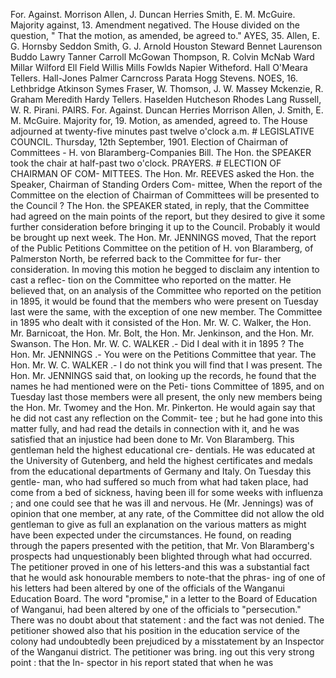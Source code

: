 For. Against. Morrison Allen, J. Duncan Herries Smith, E. M. McGuire. Majority against, 13. Amendment negatived. The House divided on the question, " That the motion, as amended, be agreed to." AYES, 35. Allen, E. G. Hornsby Seddon Smith, G. J. Arnold Houston Steward Bennet Laurenson Buddo Lawry Tanner Carroll McGowan Thompson, R. Colvin McNab Ward Millar Wilford Ell Field Willis Mills Fowlds Napier Witheford. Hall O'Meara Tellers. Hall-Jones Palmer Carncross Parata Hogg Stevens. NOES, 16. Lethbridge Atkinson Symes Fraser, W. Thomson, J. W. Massey Mckenzie, R. Graham Meredith Hardy Tellers. Haselden Hutcheson Rhodes Lang Russell, W. R. Pirani. PAIRS. For. Against. Duncan Herries Morrison Allen, J. Smith, E. M. McGuire. Majority for, 19. Motion, as amended, agreed to. The House adjourned at twenty-five minutes past twelve o'clock a.m. # LEGISLATIVE COUNCIL. Thursday, 12th September, 1901. Election of Chairman of Committees - H. von Blaramberg-Companies Bill. The Hon. the SPEAKER took the chair at half-past two o'clock. PRAYERS. # ELECTION OF CHAIRMAN OF COM- MITTEES. The Hon. Mr. REEVES asked the Hon. the Speaker, Chairman of Standing Orders Com- mittee, When the report of the Committee on the election of Chairman of Committees will be presented to the Council ? The Hon. the SPEAKER stated, in reply, that the Committee had agreed on the main points of the report, but they desired to give it some further consideration before bringing it up to the Council. Probably it would be brought up next week. The Hon. Mr. JENNINGS moved, That the report of the Public Petitions Committee on the petition of H. von Blaramberg, of Palmerston North, be referred back to the Committee for fur- ther consideration. In moving this motion he begged to disclaim any intention to cast a reflec- tion on the Committee who reported on the matter. He believed that, on an analysis of the Committee who reported on the petition in 1895, it would be found that the members who were present on Tuesday last were the same, with the exception of one new member. The Committee in 1895 who dealt with it consisted of the Hon. Mr. W. C. Walker, the Hon. Mr. Barnicoat, the Hon. Mr. Bolt, the Hon. Mr. Jenkinson, and the Hon. Mr. Swanson. The Hon. Mr. W. C. WALKER .- Did I deal with it in 1895 ? The Hon. Mr. JENNINGS .- You were on the Petitions Committee that year. The Hon. Mr. W. C. WALKER .- I do not think you will find that I was present. The Hon. Mr. JENNINGS said that, on looking up the records, he found that the names he had mentioned were on the Peti- tions Committee of 1895, and on Tuesday last those members were all present, the only new members being the Hon. Mr. Twomey and the Hon. Mr. Pinkerton. He would again say that he did not cast any reflection on the Commit- tee ; but he had gone into this matter fully, and had read the details in connection with it, and he was satisfied that an injustice had been done to Mr. Von Blaramberg. This gentleman held the highest educational cre- dentials. He was educated at the University of Gutenberg, and held the highest certificates and medals from the educational departments of Germany and Italy. On Tuesday this gentle- man, who had suffered so much from what had taken place, had come from a bed of sickness, having been ill for some weeks with influenza ; and one could see that he was ill and nervous. He (Mr. Jennings) was of opinion that one member, at any rate, of the Committee did not allow the old gentleman to give as full an explanation on the various matters as might have been expected under the circumstances. He found, on reading through the papers presented with the petition, that Mr. Von Blaramberg's prospects had unquestionably been blighted through what had occurred. The petitioner proved in one of his letters-and this was a substantial fact that he would ask honourable members to note-that the phras- ing of one of his letters had been altered by one of the officials of the Wanganui Education Board. The word "promise," in a letter to the Board of Education of Wanganui, had been altered by one of the officials to "persecution." There was no doubt about that statement : and the fact was not denied. The petitioner showed also that his position in the education service of the colony had undoubtedly been prejudiced by a misstatement by an Inspector of the Wanganui district. The petitioner was bring. ing out this very strong point : that the In- spector in his report stated that when he was 